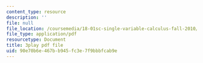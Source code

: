 ```yaml
---
content_type: resource
description: ''
file: null
file_location: /coursemedia/18-01sc-single-variable-calculus-fall-2010/90e70b6e467bb945fc3e7f9bbbfcab9e_v1AQ8Yi3yB8.pdf
file_type: application/pdf
resourcetype: Document
title: 3play pdf file
uid: 90e70b6e-467b-b945-fc3e-7f9bbbfcab9e
---
```

